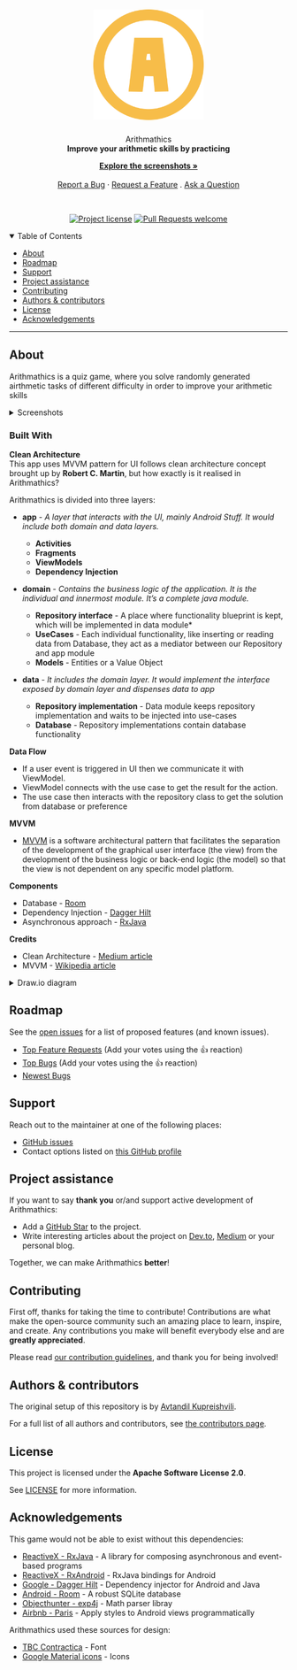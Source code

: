 <h1 align="center">
  <a href="https://github.com/hexley21/ArithMathics">
    <!-- Please provide path to your logo here -->
    <img src="docs/images/logo.svg" alt="Logo" width="200" height="200">
  </a>
</h1>

<div align="center">
  Arithmathics
  <br />
  <strong>Improve your arithmetic skills by practicing</strong>

[**Explore the screenshots »**](#about)
  <br />
  <br />
 [Report a Bug](https://github.com/hexley21/ArithMathics/issues/new?assignees=&labels=bug&template=01_BUG_REPORT.md&title=bug%3A+)
  ·
[Request a Feature](https://github.com/hexley21/ArithMathics/issues/new?assignees=&labels=enhancement&template=02_FEATURE_REQUEST.md&title=feat%3A+)
  .
  [Ask a Question](https://github.com/hexley21/ArithMathics/issues/new?assignees=&labels=question&template=04_SUPPORT_QUESTION.md&title=support%3A+)
</div>

<div align="center">
<br />

[![Project license](https://img.shields.io/github/license/hexley21/ArithMathics.svg?style=flat-square)](LICENSE)
[![Pull Requests welcome](https://img.shields.io/badge/PRs-welcome-f7bd49.svg?style=flat-square)](https://github.com/hexley21/ArithMath/issues?q=is%3Aissue+is%3Aopen+label%3A%22help+wanted%22)

</div>

<details open="open">
<summary>Table of Contents</summary>

- [About](#about)
- [Roadmap](#roadmap)
- [Support](#support)
- [Project assistance](#project-assistance)
- [Contributing](#contributing)
- [Authors & contributors](#authors--contributors)
- [License](#license)
- [Acknowledgements](#acknowledgements)

</details>

---

## About

Arithmathics is a quiz game, where you solve
randomly generated airthmetic tasks of different difficulty
in order to improve your arithmetic skills

<details>
<summary>Screenshots</summary>
<br />

|                               Welcome Page                               |                               Menu Page                                   |
| :-------------------------------------------------------------------: | :--------------------------------------------------------------------: |
| <img src="docs/images/screenshot_welcome.jpg" title="Menu" width="100%"> |<img src="docs/images/screenshot_menu.png" title="Welcome" width="100%"> |


|                               Custom Difficulty Page                               |                               Game History Page                                   |
| :-------------------------------------------------------------------: | :--------------------------------------------------------------------: |
| <img src="docs/images/screenshot_custom.png" title="Custom Difficulty" width="100%"> |<img src="docs/images/screenshot_history.png" title="Game History" width="100%"> |

|                               Gameplay                               |                               Dark Theme                                   |
| :-------------------------------------------------------------------: | :--------------------------------------------------------------------: |
| <img src="docs/images/gameplay.gif" title="Gameplay" width="100%"> |<img src="docs/images/screenshot_dark.png" title="Dark Theme" width="100%"> |

</details>

<h3>Built With</h3>
<strong>Clean Architecture</strong>
<br>
This app uses MVVM pattern for UI follows clean architecture concept brought up by <strong>Robert C. Martin</strong>, but how exactly is it realised in Arithmathics?

Arithmathics is divided into three layers:
- **app** - *A layer that interacts with the UI, mainly Android Stuff. It would include both domain and data layers.*
  - **Activities**
  - **Fragments**
  - **ViewModels**
  - **Dependency Injection**
  
- **domain** - *Contains the business logic of the application. It is the individual and innermost module. It’s a complete java module.*
  
  - **Repository interface** - A place where functionality blueprint is kept, which will be implemented in data module*
  - **UseCases** - Each individual functionality, like inserting or reading data from Database, they act as a mediator between our Repository and app module
  - **Models** - Entities or a Value Object

- **data** *- It includes the domain layer. It would implement the interface exposed by domain layer and dispenses data to app*
  - **Repository implementation** - Data module keeps repository implementation and waits to be injected into use-cases
  - **Database** - Repository implementations contain database functionality

**Data Flow**
  - If a user event is triggered in UI then we communicate it with ViewModel.
  - ViewModel connects with the use case to get the result for the action.
  - The use case then interacts with the repository class to get the solution from database or preference

**MVVM**
- [MVVM](https://en.wikipedia.org/wiki/Model%E2%80%93view%E2%80%93viewmodel) is a software architectural pattern that facilitates the separation of the development of the graphical user interface (the view) from the development of the business logic or back-end logic (the model) so that the view is not dependent on any specific model platform.

**Components**
- Database - [Room](https://developer.android.com/jetpack/androidx/releases/room)
- Dependency Injection - [Dagger Hilt](https://github.com/google/dagger)
- Asynchronous approach - [RxJava](https://github.com/ReactiveX/RxJava)

**Credits**
 - Clean Architecture - [Medium article](https://medium.com/android-dev-hacksdetailed-guide-on-android-clean-architecture-9eab262a9011)
 - MVVM - [Wikipedia article](https://en.wikipedia.org/wiki/Model%E2%80%93view%E2%80%93viewmodel)
<details>
<summary>Draw.io diagram</summary>
<img src="docs/images/Arithmathics_diagram.png" title="Diagram" width="100%">
</details>

## Roadmap

See the [open issues](https://github.com/hexley21/ArithMathics/issues) for a list of proposed features (and known issues).

- [Top Feature Requests](https://github.com/hexley21/ArithMathics/issues?q=label%3Aenhancement+is%3Aopen+sort%3Areactions-%2B1-desc) (Add your votes using the 👍 reaction)
- [Top Bugs](https://github.com/hexley21/ArithMathics/issues?q=is%3Aissue+is%3Aopen+label%3Abug+sort%3Areactions-%2B1-desc) (Add your votes using the 👍 reaction)
- [Newest Bugs](https://github.com/hexley21/ArithMathics/issues?q=is%3Aopen+is%3Aissue+label%3Abug)

## Support


Reach out to the maintainer at one of the following places:

- [GitHub issues](https://github.com/hexley21/ArithMathics/issues/new?assignees=&labels=question&template=04_SUPPORT_QUESTION.md&title=support%3A+)
- Contact options listed on [this GitHub profile](https://github.com/hexley21)

## Project assistance

If you want to say **thank you** or/and support active development of Arithmathics:

- Add a [GitHub Star](https://github.com/hexley21/ArithMathics) to the project.
- Write interesting articles about the project on [Dev.to](https://dev.to/), [Medium](https://medium.com/) or your personal blog.

Together, we can make Arithmathics **better**!

## Contributing

First off, thanks for taking the time to contribute! Contributions are what make the open-source community such an amazing place to learn, inspire, and create. Any contributions you make will benefit everybody else and are **greatly appreciated**.


Please read [our contribution guidelines](docs/CONTRIBUTING.md), and thank you for being involved!

## Authors & contributors

The original setup of this repository is by [Avtandil Kupreishvili](https://github.com/hexley21).

For a full list of all authors and contributors, see [the contributors page](https://github.com/hexley21/ArithMathics/contributors).

## License

This project is licensed under the **Apache Software License 2.0**.

See [LICENSE](LICENSE) for more information.

## Acknowledgements

This game would not be able to exist without this dependencies:
- [ReactiveX - RxJava](https://github.com/ReactiveX/RxJava) - A library for composing asynchronous and event-based programs
- [ReactiveX - RxAndroid](https://github.com/ReactiveX/RxAndroid) - RxJava bindings for Android
- [Google - Dagger Hilt](https://github.com/google/dagger) - Dependency injector for Android and Java
- [Android - Room](https://developer.android.com/jetpack/androidx/releases/room) - A robust SQLite database
- [Objecthunter - exp4j](https://www.objecthunter.net/exp4j/) - Math parser libray
- [Airbnb - Paris](https://github.com/airbnb/paris) - Apply styles to Android views programmatically

Arithmathics used these sources for design:
- [TBC Contractica](https://www.contractica.ge/) - Font
- [Google Material icons](https://fonts.google.com/icons) - Icons
